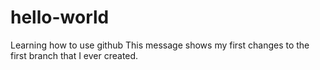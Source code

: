 # hello-world
Learning how to use github
This message shows my first changes to the first branch that I ever created. 
